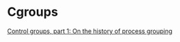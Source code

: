 # Cgroups

[Control groups, part 1: On the history of process grouping](https://lwn.net/Articles/603762/)
